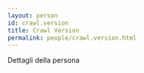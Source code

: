```yaml
---
layout: person
id: crawl.version
title: Crawl Version
permalink: people/crawl.version.html
---
```


Dettagli della persona
